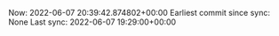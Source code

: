 Now: 2022-06-07 20:39:42.874802+00:00 Earliest commit since sync: None Last sync: 2022-06-07 19:29:00+00:00
